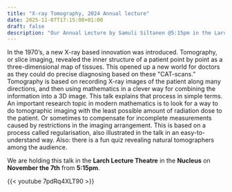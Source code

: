 ```yaml
---
title: "X-ray Tomography, 2024 Annual lecture"
date: 2025-11-07T17:15:00+01:00
draft: false
description: "Our Annual Lecture by Samuli Siltanen @5:15pm in the Larch lecture Theatre"
---
```

<!-- Join us for an engaging talk on the revolutionary innovation of tomography, which transformed medical imaging in the 1970s by creating detailed 3D maps of tissues from X-ray data. Learn about the mathematics behind this process, current research aimed at minimizing radiation exposure, and the techniques used to address incomplete measurements, all while participating in a fun audience quiz!  -->
In the 1970’s, a new X-ray based innovation was introduced. Tomography, or slice imaging, revealed the inner structure of a patient point by point as a three-dimensional map of tissues. This opened up a new world for doctors as they could do precise diagnosing based on these "CAT-scans.” Tomography is based on recording X-ray images of the patient along many directions, and then using mathematics in a clever way for combining the information into a 3D image. This talk explains that process in simple terms. An important research topic in modern mathematics is to look for a way to do tomographic imaging with the least possible amount of radiation dose to the patient. Or sometimes to compensate for incomplete measurements caused by restrictions in the imaging arrangement. This is based on a process called regularisation, also illustrated in the talk in an easy-to-understand way. Also: there is a fun quiz revealing natural tomographers among the audience.

We are holding this talk in the **Larch Lecture Theatre** in the **Nucleus** on **November the 7th** from **5:15pm**.

{{< youtube 7pdRq4XLT90 >}}
